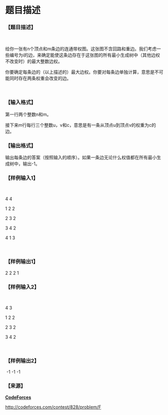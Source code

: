 # 题目描述


<h3>
【题目描述】
</h3>
<p>
<br/>
</p>
<p>
给你一张有n个顶点和m条边的连通带权图。这张图不含回路和重边。我们考虑一些编号为i的边，来确定能使这条边存在于这张图的所有最小生成树中（其他边权不改变时）的最大整数边权。
</p>
<p>
你要确定每条边的（以上描述的）最大边权。你要对每条边单独计算，意思是不可能同时存在两条权重会改变的边。
</p>
<p>
<br/>
</p>
<h3>
【输入格式】
</h3>
<p>
第一行两个整数n和m<img src="/upload/image/20170727/20170727201638_36128.png" alt=""/>。
</p>
<p>
接下来m行每行三个整数u，v和c<img src="/upload/image/20170727/20170727201941_62690.png" alt=""/>，意思是有一条从顶点u到顶点v的权重为c的边。
</p>
<h3>
【输出格式】
</h3>
<p>
输出每条边的答案（按照输入的顺序）。如果一条边无论什么权值都在所有最小生成树中，输出-1。
</p>
<h3>
【样例输入1】
</h3>
<p>
<br/>
</p>
<p>
4 4
</p>
<p>
1 2 2
</p>
<p>
2 3 2
</p>
<p>
3 4 2
</p>
<p>
4 1 3
</p>
<p>
<br/>
</p>
<h3>
【样例输出1】
</h3>
<p>
2 2 2 1
</p>
<h3>
【样例输入2】
</h3>
<p>
<br/>
</p>
<p>
4 3
</p>
<p>
1 2 2
</p>
<p>
2 3 2
</p>
<p>
3 4 2
</p>
<p>
<br/>
</p>
<h3>
【样例输出2】
</h3>
<p>
 -1 -1 -1
</p>
<h3>
【来源】
</h3>
<p>
<strong><u>CodeForces</u></strong> 
</p>
<p>
<a href="http://codeforces.com/contest/828/problem/F" target="_blank"><strong></strong>http://codeforces.com/contest/828/problem/F</a> 
</p>
